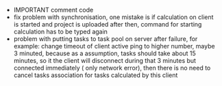 - IMPORTANT comment code
- fix problem with synchronisation, one mistake is if calculation on client is started and project is uploaded after then,
  command for starting calculation has to be typed again
- problem with putting tasks to task pool on server after failure, for example:
  change timeout of client active ping to higher number, maybe 3 minuted, because as a assumption, tasks should take about
  15 minutes, so it the client will disconnect during that 3 minutes but connected immediately ( only network error), then there
  is no need to cancel tasks association for tasks calculated by this client

